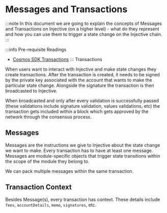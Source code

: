 # Messages and Transactions

:::note In this document we are going to explain the concepts of Messages and Transactions on Injective (on a higher level) - what do they represent and how you can use them to trigger a state change on the Injective chain. :::

:::info Pre-requisite Readings

* [Cosmos SDK Transactions](https://docs.cosmos.network/main/core/transactions.html) ::: Transactions

When users want to interact with Injective and make state changes they create transactions. After the transaction is created, it needs to be signed by the private key associated with the account that wants to make the particular state change. Alongside the signature the transaction is then broadcasted to Injective.

When broadcasted and only after every validation is successfully passed (these validations include signature validation, values validations, etc) the transaction gets included within a block which gets approved by the network through the consensus process.

## Messages

Messages are the instructions we give to Injective about the state change we want to make. Every transaction has to have at least one message. Messages are module-specific objects that trigger state transitions within the scope of the module they belong to.

We can pack multiple messages within the same transaction.

## Transaction Context

Besides Message(s), every transaction has context. These details include `fees`, `accountDetails`, `memo`, `signatures`, etc.

